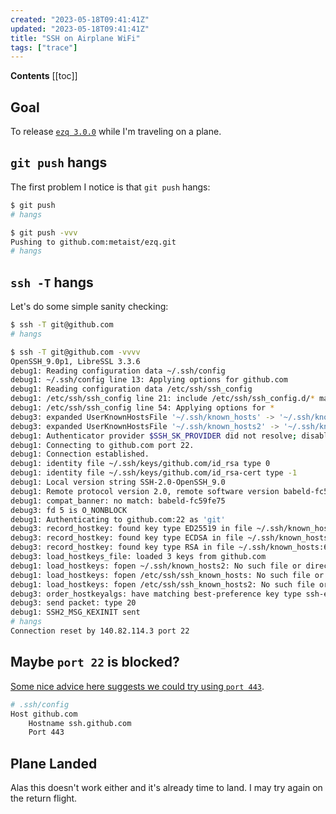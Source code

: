 ```yaml
---
created: "2023-05-18T09:41:41Z"
updated: "2023-05-18T09:41:41Z"
title: "SSH on Airplane WiFi"
tags: ["trace"]
---
```


**Contents**
[[toc]]

## Goal

To release [`ezq 3.0.0`]({{BLOG_URL}}/2023/05/ezq-3.0.0.html) while I'm traveling on a plane.

## `git push` hangs

The first problem I notice is that `git push` hangs:

```bash
$ git push
# hangs

$ git push -vvv
Pushing to github.com:metaist/ezq.git
# hangs
```

## `ssh -T` hangs

Let's do some simple sanity checking:

```bash
$ ssh -T git@github.com
# hangs

$ ssh -T git@github.com -vvvv
OpenSSH_9.0p1, LibreSSL 3.3.6
debug1: Reading configuration data ~/.ssh/config
debug1: ~/.ssh/config line 13: Applying options for github.com
debug1: Reading configuration data /etc/ssh/ssh_config
debug1: /etc/ssh/ssh_config line 21: include /etc/ssh/ssh_config.d/* matched no files
debug1: /etc/ssh/ssh_config line 54: Applying options for *
debug3: expanded UserKnownHostsFile '~/.ssh/known_hosts' -> '~/.ssh/known_hosts'
debug3: expanded UserKnownHostsFile '~/.ssh/known_hosts2' -> '~/.ssh/known_hosts2'
debug1: Authenticator provider $SSH_SK_PROVIDER did not resolve; disabling
debug1: Connecting to github.com port 22.
debug1: Connection established.
debug1: identity file ~/.ssh/keys/github.com/id_rsa type 0
debug1: identity file ~/.ssh/keys/github.com/id_rsa-cert type -1
debug1: Local version string SSH-2.0-OpenSSH_9.0
debug1: Remote protocol version 2.0, remote software version babeld-fc59fe75
debug1: compat_banner: no match: babeld-fc59fe75
debug3: fd 5 is O_NONBLOCK
debug1: Authenticating to github.com:22 as 'git'
debug3: record_hostkey: found key type ED25519 in file ~/.ssh/known_hosts:64
debug3: record_hostkey: found key type ECDSA in file ~/.ssh/known_hosts:65
debug3: record_hostkey: found key type RSA in file ~/.ssh/known_hosts:67
debug3: load_hostkeys_file: loaded 3 keys from github.com
debug1: load_hostkeys: fopen ~/.ssh/known_hosts2: No such file or directory
debug1: load_hostkeys: fopen /etc/ssh/ssh_known_hosts: No such file or directory
debug1: load_hostkeys: fopen /etc/ssh/ssh_known_hosts2: No such file or directory
debug3: order_hostkeyalgs: have matching best-preference key type ssh-ed25519-cert-v01@openssh.com, using HostkeyAlgorithms verbatim
debug3: send packet: type 20
debug1: SSH2_MSG_KEXINIT sent
# hangs
Connection reset by 140.82.114.3 port 22
```

## Maybe `port 22` is blocked?

[Some nice advice here suggests we could try using `port 443`](https://stackoverflow.com/questions/7953806/github-ssh-via-public-wifi-port-22-blocked).

```bash
# .ssh/config
Host github.com
    Hostname ssh.github.com
    Port 443
```

## Plane Landed

Alas this doesn't work either and it's already time to land. I may try again on the return flight.
